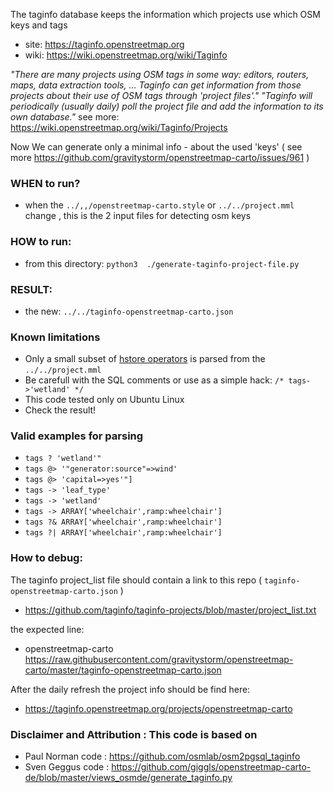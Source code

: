 

The taginfo database keeps the information which projects use which OSM keys and tags
* site: https://taginfo.openstreetmap.org
* wiki: https://wiki.openstreetmap.org/wiki/Taginfo


_"There are many projects using OSM tags in some way: editors, routers, maps, data extraction tools, ... Taginfo can get information from those projects about their use of OSM tags through 'project files'."_
_"Taginfo will periodically (usually daily) poll the project file and add the information to its own database."_ see more: https://wiki.openstreetmap.org/wiki/Taginfo/Projects


Now We can generate only a minimal info - about the used 'keys' ( see more  https://github.com/gravitystorm/openstreetmap-carto/issues/961 )

### WHEN to run?
*  when the `../,,/openstreetmap-carto.style` or `../../project.mml` change  , this is the 2 input files for detecting osm keys

### HOW to run:
*  from this directory:  `python3  ./generate-taginfo-project-file.py`

### RESULT:
*  the new:  `../../taginfo-openstreetmap-carto.json` 

### Known limitations
* Only a small subset of [hstore operators](https://www.postgresql.org/docs/10/static/hstore.html#HSTORE-OP-TABLE) is parsed from the  `../../project.mml`
* Be carefull with the SQL comments or use as a simple hack:  ` /* tags->'wetland' */ `
* This code tested only on Ubuntu Linux
* Check the result!

### Valid examples for parsing
* `tags ? 'wetland'"`
* `tags @> '"generator:source"=>wind'`
* `tags @> 'capital=>yes'"]`
* `tags -> 'leaf_type'`
* `tags -> 'wetland'`
* `tags -> ARRAY['wheelchair',ramp:wheelchair']`
* `tags ?& ARRAY['wheelchair',ramp:wheelchair']`
* `tags ?| ARRAY['wheelchair',ramp:wheelchair']`

### How to debug:
The taginfo project_list file should contain a link to this repo ( `taginfo-openstreetmap-carto.json` )
* https://github.com/taginfo/taginfo-projects/blob/master/project_list.txt

the expected line:
*  openstreetmap-carto  https://raw.githubusercontent.com/gravitystorm/openstreetmap-carto/master/taginfo-openstreetmap-carto.json

After the daily refresh the project info should be find here:
* https://taginfo.openstreetmap.org/projects/openstreetmap-carto

### Disclaimer and Attribution : This code is based on
* Paul Norman code : https://github.com/osmlab/osm2pgsql_taginfo
* Sven Geggus code : https://github.com/giggls/openstreetmap-carto-de/blob/master/views_osmde/generate_taginfo.py
